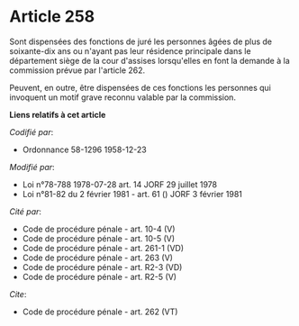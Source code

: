 # Article 258

Sont dispensées des fonctions de juré les personnes âgées de plus de soixante-dix ans ou n'ayant pas leur résidence
principale dans le département siège de la cour d'assises lorsqu'elles en font la demande à la commission prévue par
l'article 262. 

Peuvent, en outre, être dispensées de ces fonctions les personnes qui invoquent un motif grave reconnu valable par la
commission.

**Liens relatifs à cet article**

_Codifié par_:

  - Ordonnance 58-1296 1958-12-23

_Modifié par_:

  - Loi n°78-788 1978-07-28 art. 14 JORF 29 juillet 1978
  - Loi n°81-82 du 2 février 1981 - art. 61 () JORF 3 février 1981

_Cité par_:

  - Code de procédure pénale - art. 10-4 (V)
  - Code de procédure pénale - art. 10-5 (V)
  - Code de procédure pénale - art. 261-1 (VD)
  - Code de procédure pénale - art. 263 (V)
  - Code de procédure pénale - art. R2-3 (VD)
  - Code de procédure pénale - art. R2-5 (V)

_Cite_:

  - Code de procédure pénale - art. 262 (VT)
